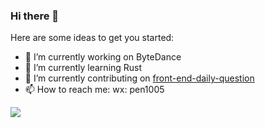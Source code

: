 ### Hi there 👋
Here are some ideas to get you started:

- 🔭 I’m currently working on ByteDance
- 🌱 I’m currently learning Rust
- 🧱 I’m currently contributing on [front-end-daily-question](https://github.com/everest-architecture/front-end-daily-question)
- 📫 How to reach me: wx: pen1005

<img align="middle" src="https://github-readme-stats.vercel.app/api?username=rottenpen&show_icons=true&count_private=true&hide_border=true&cache_seconds=1900"/>
